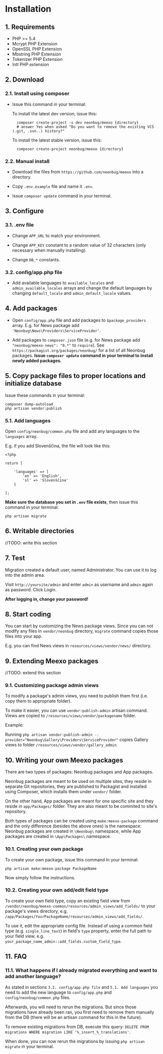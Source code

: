 # Installation #

## 1. Requirements ##

* PHP >= 5.4
* Mcrypt PHP Extension
* OpenSSL PHP Extension
* Mbstring PHP Extension
* Tokenizer PHP Extension
* Intl PHP extension

## 2. Download ##

### 2.1. Install using composer

* Issue this command in your terminal:

	To install the latest dev version, issue this:
		
		composer create-project -s dev neonbug/meexo {directory}
		# answer Yes when asked "Do you want to remove the existing VCS (.git, .svn..) history?"
	
	To install the latest stable version, issue this:
		
		composer create-project neonbug/meexo {directory}

### 2.2. Manual install

* Download the files from `https://github.com/neonbug/meexo` into a directory. 

* Copy `.env.example` file and name it `.env`.

* Issue `composer update` command in your terminal.
 
## 3. Configure

### 3.1. .env file

* Change `APP_URL` to match your environment.

* Change `APP_KEY` constant to a random value of 32 characters (only necessary when manually installing).

* Change `DB_*` constants.

### 3.2. config/app.php file

* Add available languages to `available_locales` and `admin_available_locales` arrays and change the default languages by changing `default_locale` and `admin_default_locale` values.

## 4. Add packages

* Open `config/app.php` file and add packages to `$package_providers` array. E.g. for News package add `'Neonbug\News\Providers\ServiceProvider'`.

* Add packages to `composer.json` file (e.g. for News package add `"neonbug/meexo-news": "0.*"` to `require`). See `https://packagist.org/packages/neonbug/` for a list of all Neonbug packages. **Issue `composer update` command in your terminal to install newly added packages.**

## 5. Copy package files to proper locations and initialize database

Issue these commands in your terminal:
```
composer dump-autoload
php artisan vendor:publish
```

### 5.1. Add languages

Open `config/neonbug/common.php` file and add any languages to the `languages` array.

E.g. if you add Slovenščina, the file will look like this:

```
<?php

return [
	
	'languages' => [
		'en' => 'English', 
		'sl' => 'Slovenščina'
	]
	
];
```

**Make sure the database you set in `.env` file exists**, then issue this command in your terminal:

```
php artisan migrate
```

## 6. Writable directories

//TODO: write this section

## 7. Test

Migration created a default user, named Administrator. You can use it to log into the admin area.

Visit `http://yoursite/admin` and enter `admin` as username and `admin` again as password. Click Login.

**After logging in, change your password!**

## 8. Start coding

You can start by customizing the News package views. Since you can not modify any files in `vendor/neonbug` directory, `migrate` command copies those files into your app.

E.g. you can find News views in `resources/views/vendor/news/` directory.

## 9. Extending Meexo packages

//TODO: extend this section

### 9.1. Customizing package admin views

To modify a package's admin views, you need to publish them first (i.e. copy them to appropriate folder).

To make it easier, you can use `vendor:publish-admin` artisan command. Views are copied to `/resources/views/vendor/packagename` folder.

Example:

Running `php artisan vendor:publish-admin --provider="Neonbug\Gallery\Providers\ServiceProvider"` copies Gallery views to folder `/resources/views/vendor/gallery_admin`.

## 10. Writing your own Meexo packages

There are two types of packages: Neonbug packages and App packages.

Neonbug packages are meant to be used on multiple sites, they reside in separate Git repositories, they are published to Packagist and installed using Composer, which installs them under `vendor/` folder.

On the other hand, App packages are meant for one specific site and they reside in `app/Packages/` folder. They are also meant to be commited to site's repository.

Both types of packages can be created using `make:meexo-package` command and the only difference (besides the above ones) is the namespace: Neonbug packages are created in `\Neonbug\` namespace, while App packages are created in `\App\Packages\` namespace. 

### 10.1. Creating your own package

To create your own package, issue this command in your terminal:

```
php artisan make:meexo-package PackageName
```

Now simply follow the instructions.

### 10.2. Creating your own add/edit field type
  
To create your own field type, copy an existing field view from `/vendor/neonbug/meexo-common/resources/admin_views/add_fields/` to your package's views directory, e.g. `/app/Packages/YourPackageName/resources/admin_views/add_fields/`.

To use it, edit the appropriate config file. Instead of using a common field type (e.g. `single_line_text`) in field's `type` property, enter the full path to your field view, e.g. `your_package_name_admin::add_fields.custom_field_type`.

## 11. FAQ

### 11.1. What happens if I already migrated everything and want to add another language?

As stated in sections `3.2. config/app.php file` and `5.1. Add languages` you need to add the new language to `config/app.php` and `config/neonbug/common.php` files.

Afterwards, you will need to rerun the migrations. But since those migrations have already been ran, you first need to remove them manually from the DB (there will be an artisan command for this in the future).

To remove existing migrations from DB, execute this query: `DELETE FROM migrations WHERE migration LIKE '%_insert_%_translations'`.

When done, you can now rerun the migrations by issuing `php artisan migrate` in your terminal.
